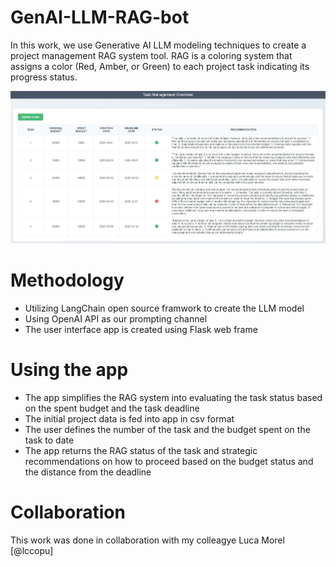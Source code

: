 # GenAI-LLM-RAG-bot

In this work, we use Generative AI LLM modeling techniques to create a project management RAG system tool.
RAG is a coloring system that assigns a color (Red, Amber, or Green) to each project task indicating its progress status.

![](app_snapshot.jpg)

# Methodology

- Utilizing LangChain open source framwork to create the LLM model
- Using OpenAI API as our prompting channel
- The user interface app is created using Flask web frame

# Using the app
- The app simplifies the RAG system into evaluating the task status based on the spent budget and the task deadline
- The initial project data is fed into app in csv format
- The user defines the number of the task and the budget spent on the task to date
- The app returns the RAG status of the task and strategic recommendations on how to proceed based on the budget status and the distance from the deadline

# Collaboration
This work was done in collaboration with my colleagye Luca Morel [@lccopu]
